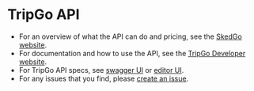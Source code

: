 # TripGo API

- For an overview of what the API can do and pricing, see the [SkedGo website](http://skedgo.com/tripgo-api).
- For documentation and how to use the API, see the [TripGo Developer website](http://skedgo.github.io/tripgo-api/site/).
- For TripGo API specs, see [swagger UI](http://skedgo.github.io/tripgo-api/swagger/) or [editor UI](http://editor.swagger.io/#/?import=http://skedgo.github.io/tripgo-api/tripgo.swagger.yaml).
- For any issues that you find, please [create an issue](https://github.com/skedgo/tripgo-api/issues).
